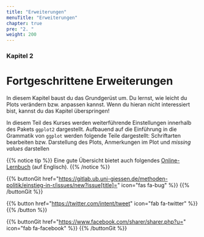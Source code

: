 ```yaml
---
title: "Erweiterungen"
menuTitle: "Erweiterungen"
chapter: true
pre: "2. "
weight: 200
---
```


### Kapitel 2

# Fortgeschrittene Erweiterungen
In diesem Kapitel baust du das Grundgerüst um. Du lernst, wie leicht du Plots verändern bzw. anpassen kannst. Wenn du hieran nicht interessiert bist, kannst du das Kapitel überspringen! 

In diesem Teil des Kurses werden weiterführende Einstellungen innerhalb des Pakets `ggplot2` dargestellt. Aufbauend auf die Einführung in die Grammatik von `ggplot` werden folgende Teile dargestellt: Schriftarten bearbeiten bzw. Darstellung des Plots, Anmerkungen im Plot und *missing values* darstellen

{{% notice tip %}}
Eine gute Übersicht bietet auch folgendes [Online-Lernbuch](https://r-graphics.org) (auf Englisch). 
{{% /notice %}}

{{% buttonGit href="https://gitlab.ub.uni-giessen.de/methoden-politik/einstieg-in-r/issues/new?issue[title]=" icon="fas fa-bug" %}} {{% /buttonGit %}} 

{{% button href="https://twitter.com/intent/tweet" icon="fab fa-twitter" %}} {{% /button %}}

{{% buttonGit href="https://www.facebook.com/sharer/sharer.php?u=" icon="fab fa-facebook" %}} {{% /buttonGit %}}